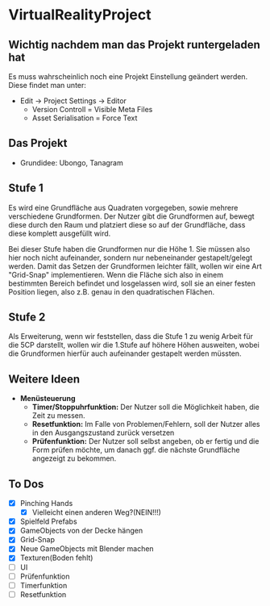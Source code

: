 # VirtualRealityProject

## Wichtig nachdem man das Projekt runtergeladen hat
Es muss wahrscheinlich noch eine Projekt Einstellung geändert werden.
Diese findet man unter:
- Edit -> Project Settings -> Editor
  - Version Controll = Visible Meta Files
  - Asset Serialisation = Force Text

## Das Projekt
- Grundidee: Ubongo, Tanagram

## Stufe 1
Es wird eine Grundfläche aus Quadraten vorgegeben, sowie mehrere verschiedene Grundformen.
Der Nutzer gibt die Grundformen auf, bewegt diese durch den Raum und platziert diese
so auf der Grundfläche, dass diese komplett ausgefüllt wird.

Bei dieser Stufe haben die Grundformen nur die Höhe 1. Sie müssen also hier noch nicht
aufeinander, sondern nur nebeneinander gestapelt/gelegt werden.
Damit das Setzen der Grundformen leichter fällt, wollen wir eine Art "Grid-Snap"
implementieren. Wenn die Fläche sich also in einem bestimmten Bereich befindet und
losgelassen wird, soll sie an einer festen Position liegen, also z.B. genau in den
quadratischen Flächen.

## Stufe 2
Als Erweiterung, wenn wir feststellen, dass die Stufe 1 zu wenig Arbeit für die
5CP darstellt, wollen wir die 1.Stufe auf höhere Höhen ausweiten, wobei die Grundformen
hierfür auch aufeinander gestapelt werden müssten.

## Weitere Ideen
- **Menüsteuerung**
  - **Timer/Stoppuhrfunktion:**
  Der Nutzer soll die Möglichkeit haben, die Zeit zu messen.
  - **Resetfunktion:**
  Im Falle von Problemen/Fehlern, soll der Nutzer alles in den Ausgangszustand
  zurück versetzen
  - **Prüfenfunktion:**
  Der Nutzer soll selbst angeben, ob er fertig und die Form prüfen möchte, um
  danach ggf. die nächste Grundfläche angezeigt zu bekommen.

## To Dos
- [x] Pinching Hands
  - [x] Vielleicht einen anderen Weg?(NEIN!!!)
- [x] Spielfeld Prefabs
- [x] GameObjects von der Decke hängen
- [x] Grid-Snap
- [x] Neue GameObjects mit Blender machen
- [x] Texturen(Boden fehlt)
- [ ] UI
- [ ] Prüfenfunktion
- [ ] Timerfunktion
- [ ] Resetfunktion
